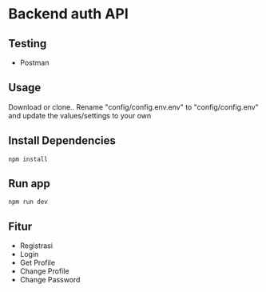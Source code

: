 # Backend auth API

## Testing

- Postman

## Usage

Download or clone..
Rename "config/config.env.env" to "config/config.env" and update the values/settings to your own

## Install Dependencies

```
npm install
```

## Run app

```
npm run dev
```

## Fitur

- Registrasi
- Login
- Get Profile
- Change Profile
- Change Password
